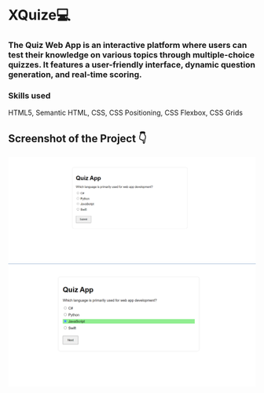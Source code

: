 # XQuize💻

### The Quiz Web App is an interactive platform where users can test their knowledge on various topics through multiple-choice quizzes. It features a user-friendly interface, dynamic question generation, and real-time scoring.


### Skills used
HTML5, Semantic HTML, CSS, CSS Positioning, CSS Flexbox, CSS Grids

## Screenshot of the Project 👇
![](/images/1.png)
![](/images/2.png)




